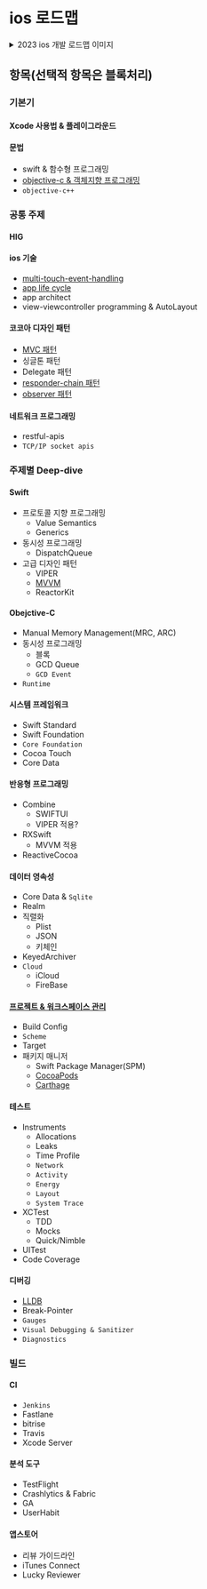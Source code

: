 # ios 로드맵

<details>
<summary>2023 ios 개발 로드맵 이미지</summary>
<div markdown="2">

<img src="https://user-images.githubusercontent.com/116094622/226232412-fc705ced-f70b-4008-b1bb-80061bd5482b.jpg" alt="로드맵">

</div>
</details>

## 항목(선택적 항목은 블록처리)
### 기본기
#### Xcode 사용법 & 플레이그라운드
#### 문법
- swift & 함수형 프로그래밍
- [objective-c & 객체지향 프로그래밍](https://github.com/AKAPUCH/LearningWithRoadMap/tree/main/ios/objective-c)
- `objective-c++`
### 공통 주제
#### HIG
#### ios 기술
- [multi-touch-event-handling](https://github.com/AKAPUCH/LearningWithRoadMap/tree/main/ios/commonSubject/iosSkills/multi-touch-event-handling)
- [app life cycle](https://github.com/AKAPUCH/LearningWithRoadMap/tree/main/ios/commonSubject/iosSkills/multi-touch-event-handling)
- app architect
- view-viewcontroller programming & AutoLayout
#### 코코아 디자인 패턴
- [MVC 패턴](https://github.com/AKAPUCH/LearningWithRoadMap/tree/main/ios/commonSubject/iosSkills/CocoaDesignPattern/MVCPattern)
- 싱글톤 패턴
- Delegate 패턴
- [responder-chain 패턴](https://github.com/AKAPUCH/LearningWithRoadMap/tree/main/ios/commonSubject/iosSkills/CocoaDesignPattern/responder-chain%20Pattern)
- [observer 패턴](https://github.com/AKAPUCH/LearningWithRoadMap/tree/main/ios/commonSubject/iosSkills/CocoaDesignPattern/ObserverPattern)
#### 네트워크 프로그래밍
- restful-apis
- `TCP/IP socket apis`
### 주제별 Deep-dive
#### Swift
-  프로토콜 지향 프로그래밍
	- Value Semantics
	- Generics
- 동시성 프로그래밍
	- DispatchQueue
- 고급 디자인 패턴
	- VIPER
	- [MVVM](https://github.com/AKAPUCH/LearningWithRoadMap/tree/main/ios/DeepDive/Swift/DesignPattern/MVVM)
	- ReactorKit
#### Obejctive-C
- Manual Memory Management(MRC, ARC)
- 동시성 프로그래밍
	- 블록
	- GCD Queue
	- `GCD Event`
- `Runtime`
#### 시스템 프레임워크
- Swift Standard
- Swift Foundation
- `Core Foundation`
- Cocoa Touch
- Core Data
#### 반응형 프로그래밍
- Combine
	- SWIFTUI
	- VIPER 적용?
- RXSwift
  - MVVM 적용
- ReactiveCocoa
#### 데이터 영속성
- Core Data & `Sqlite`
- Realm
- 직렬화
	- Plist
	- JSON
	- 키체인
- KeyedArchiver
- `Cloud`
	- iCloud
	- FireBase
#### [프로젝트 & 워크스페이스 관리](https://github.com/AKAPUCH/LearningWithRoadMap/tree/main/ios/DeepDive/Project%26Workspace%20Manage)
- Build Config
- `Scheme`
- Target
- 패키지 매니저
	- Swift Package Manager(SPM)
	- [CocoaPods](https://github.com/AKAPUCH/LearningWithRoadMap/tree/main/ios/DeepDive/Project%26Workspace%20Manage/CocoaPods)
	- [Carthage](https://github.com/AKAPUCH/LearningWithRoadMap/tree/main/ios/DeepDive/Project%26Workspace%20Manage/Carthage)
#### 테스트
- Instruments
	- Allocations
	- Leaks
	- Time Profile
	- `Network`
	- `Activity`
	- `Energy`
	- `Layout`
	- `System Trace`
- XCTest
	- TDD
	- Mocks
	- Quick/Nimble
- UITest
- Code Coverage
#### 디버깅
- [LLDB](https://github.com/AKAPUCH/LearningWithRoadMap/tree/main/ios/Debugging/LLDB)
- Break-Pointer
- `Gauges`
- `Visual Debugging & Sanitizer`
- `Diagnostics`

### 빌드
#### CI
- `Jenkins`
- Fastlane
- bitrise
- Travis
- Xcode Server
#### 분석 도구
- TestFlight
- Crashlytics & Fabric
- GA
- UserHabit
#### 앱스토어
- 리뷰 가이드라인
- iTunes Connect
- Lucky Reviewer
